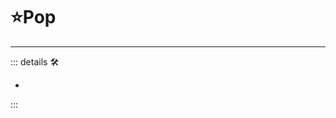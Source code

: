 # ⭐<labor>Pop</labor>

---

<!-- =================================================== -->
<!-- =================================================== -->
<!-- =================================================== -->
<!-- =================================================== -->
<!-- =================================================== -->
::: details 🛠

-

:::